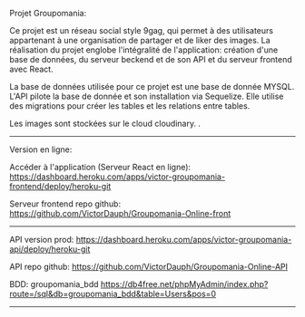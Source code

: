 Projet Groupomania:

Ce projet est un réseau social style 9gag, qui permet à des utilisateurs appartenant à une organisation de partager et de liker des images. La réalisation du projet englobe l'intégralité de l'application: création d'une base de données, du serveur beckend et de son API et du serveur frontend avec React.

La base de données utilisée pour ce projet est une base de donnée MYSQL. L'API pilote la base de donnée et son installation via Sequelize. Elle utilise des migrations pour créer les tables et les relations entre tables.

Les images sont stockées sur le cloud cloudinary. .

---

Version en ligne:

Accéder à l'application (Serveur React en ligne):
https://dashboard.heroku.com/apps/victor-groupomania-frontend/deploy/heroku-git

Serveur frontend repo github:
https://github.com/VictorDauph/Groupomania-Online-front

---

API version prod:
https://dashboard.heroku.com/apps/victor-groupomania-api/deploy/heroku-git

API repo github:
https://github.com/VictorDauph/Groupomania-Online-API

BDD:
groupomania_bdd
https://db4free.net/phpMyAdmin/index.php?route=/sql&db=groupomania_bdd&table=Users&pos=0

---
